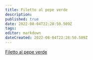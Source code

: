 ```yaml
---
title: Filetto al pepe verde
description: 
published: true
date: 2022-08-04T22:28:50.509Z
tags: 
editor: markdown
dateCreated: 2022-08-04T22:28:50.509Z
---
```


[Filetto al pepe verde](https://www.youtube.com/watch?v=WsF1WhG_sxw)